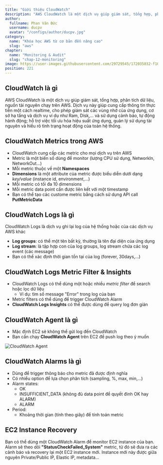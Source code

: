 ```yaml
---
title: "Giới thiệu CloudWatch"
description: "AWS CloudWatch là một dịch vụ giúp giám sát, tổng hợp, phân tích dữ liệu, nguồn tài nguyên chạy trên AWS. Dịch vụ này giúp cung cấp thông tin thực tiễn một cách realtime, cho phép giám sát các vùng nhớ của ứng dụng"
author:
  fullname: Phan Văn Đức
  username: ducpv
  avatar: "/configs/author/ducpv.jpg"
category:
  name: "Khóa học AWS từ cơ bản đến nâng cao"
  slug: "aws"
chapter:
  name: "Monitoring & Audit"
  slug: "chap-12-monitoring"
image: https://user-images.githubusercontent.com/29729545/172035832-f10e7f18-5289-4309-a3e8-cf5e9bf9113e.png
position: 221
---
```


## CloudWatch là gì

AWS CloudWatch là một dịch vụ giúp giám sát, tổng hợp, phân tích dữ liệu, nguồn tài nguyên chạy trên AWS. Dịch vụ này giúp cung cấp thông tin thực tiễn một cách realtime, cho phép giám sát các vùng nhớ của ứng dụng, cơ sở hạ tầng và dịch vụ ví dụ như Ram, Disk,... và sử dụng cảnh báo, tự động hành động; hỗ trợ việc tối ưu hóa hiệu suất ứng dụng, quản lý sử dụng tài nguyên và hiểu rõ tình trạng hoạt động của toàn hệ thống.

## CloudWatch Metrics trong AWS

- CloudWatch cung cấp các metric cho mọi dịch vụ trên AWS
- Metric là một biến số dùng để monitor (lượng CPU sử dụng, NetworkIn, NetworkOut...)
- Mỗi metric thuộc về một **Namespaces**
- **Dimensions** là một attribute của metric được biểu diễn dưới dạng _key/value_ (instance id, environment,...)
- Mỗi metric có tối đa 10 dimensions
- Mỗi metric data point cần được liên kết với một timestamp
- Bạn có thể tạo các custome metric bằng cách sử dụng API call **PutMetricData**

## CloudWatch Logs là gì

CloudWatch Logs là dịch vụ ghi lại log của hệ thống hoặc của các dịch vụ AWS khác

- **Log groups**: có thể một tên bất kỳ, thường là tên đại diện của ứng dụng
- **Log stream**: là tập hợp con của log groups, log stream chứa các log event (các message)
- Bạn có thể xác định thời gian tồn tại của log (forever, 30days,...)

## CloudWatch Logs Metric Filter & Insights

- CloudWatch Logs có thể dùng một hoặc nhiều _metric filter_ để search hoặc lọc dữ liệu
  - Ví dụ: tìm số message "Error" trong log của bạn
- Metric filters có thể dùng để trigger CloudWatch Alarm
- **CloudWatch Logs Insights** có thể được dùng để query log đơn giản

## CloudWatch Agent là gì

- Mặc định EC2 sẽ không thể gửi log đến CloudWatch
- Bạn cần chạy **CloudWatch Agent** trên EC2 để push log theo ý muốn

![CloudWatch Agent](https://user-images.githubusercontent.com/29729545/172035832-f10e7f18-5289-4309-a3e8-cf5e9bf9113e.png)

## CloudWatch Alarms là gì

- Dùng để trigger thông báo cho metric đã được định nghĩa
- Có nhiểu option để lựa chọn phân tích (sampling, %, max, min,...)
- Alarm states:
  - OK
  - INSUFFICIENT_DATA (không đủ data point để quyết đinh OK hay ALARM)
  - ALARM
- Period:
  - Khoảng thời gian (tính theo giây) để tính toán metric

## EC2 Instance Recovery

Bạn có thể dùng một CloudWatch Alarm để monitor EC2 instance của bạn. Alarm sẽ theo dõi **"StatusCheckFailed_System"** metric, từ đó sẽ đưa ra các cảnh báo và recovery lại một EC2 instance mới. Instance mới này được giữa nguyên Private/Public IP, Elastic IP, metadata...
